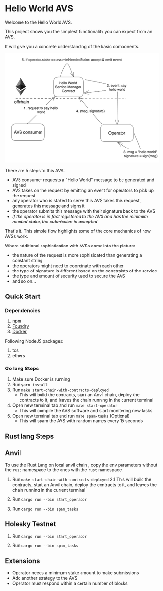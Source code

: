 # Hello World AVS

Welcome to the Hello World AVS.

This project shows you the simplest functionality you can expect from an AVS.

It will give you a concrete understanding of the basic components.

![hello-world-png](./assets/hello-world-diagram.png)

There are 5 steps to this AVS:
- AVS consumer requests a "Hello World" message to be generated and signed
- AVS takes on the request by emitting an event for operators to pick up the request
- any operator who is staked to serve this AVS takes this request, generates this message and signs it
- the operator submits this message with their signature back to the AVS
- *if the operator is in fact registered to the AVS and has the minimum needed stake, the submission is accepted*

That's it. This simple flow highlights some of the core mechanics of how AVSs work.

Where additional sophistication with AVSs come into the picture:
- the nature of the request is more sophisicated than generating a constant string
- the operators might need to coordinate with each other
- the type of signature is different based on the constraints of the service
- the type and amount of security used to secure the AVS
- and so on...

## Quick Start

### Dependencies

1. [npm](https://docs.npmjs.com/downloading-and-installing-node-js-and-npm)
2. [Foundry](https://getfoundry.sh/)
3. [Docker](https://www.docker.com/get-started/)


Following NodeJS packages:
1. tcs
1. ethers

### Go lang Steps

1. Make sure Docker is running
2. Run `yarn install`
3. Run `make start-chain-with-contracts-deployed`
    * This will build the contracts, start an Anvil chain, deploy the contracts to it, and leaves the chain running in the current terminal
4. Open new terminal tab and run `make start-operator`
    * This will compile the AVS software and start monitering new tasks
5. Open new terminal tab and run `make spam-tasks` (Optional)
    * This will spam the AVS with random names every 15 seconds

## Rust lang Steps

## Anvil 

To use the Rust Lang on local anvil chain , copy the env parameters without the `rust`
namespace  to the ones with the `rust` namespace.

1. Run `make start-chain-with-contracts-deployed`
   2.1 This will build the contracts, start an Anvil chain, deploy the contracts to it, and leaves the chain running in the current terminal

2. Run `cargo run --bin start_operator`

3. Run `cargo run --bin spam_tasks`


## Holesky Testnet

1. Run `cargo run --bin start_operator`

2. Run `cargo run --bin spam_tasks `


## Extensions

- Operator needs a minimum stake amount to make submissions
- Add another strategy to the AVS
- Operator must respond within a certain number of blocks
